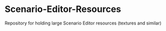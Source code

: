 # Scenario-Editor-Resources
Repository for holding large Scenario Editor resources (textures and similar) 
